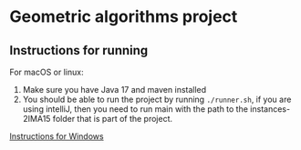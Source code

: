 # Geometric algorithms project

## Instructions for running 
For macOS or linux:
1. Make sure you have Java 17 and maven installed
2. You should be able to run the project by running
```./runner.sh```, if you are using intelliJ, then you need to run main
with the path to the instances-2IMA15 folder that is part of the project.

[Instructions for Windows](https://media.giphy.com/media/1LnQKc4eh8BP2/giphy.gif)
